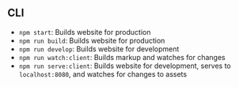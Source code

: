 ## CLI

- `npm start`: Builds website for production
- `npm run build`: Builds website for production 
- `npm run develop`: Builds website for development
- `npm run watch:client`: Builds markup and watches for changes
- `npm run serve:client`: Builds website for development, serves to `localhost:8080`, and watches for changes to assets